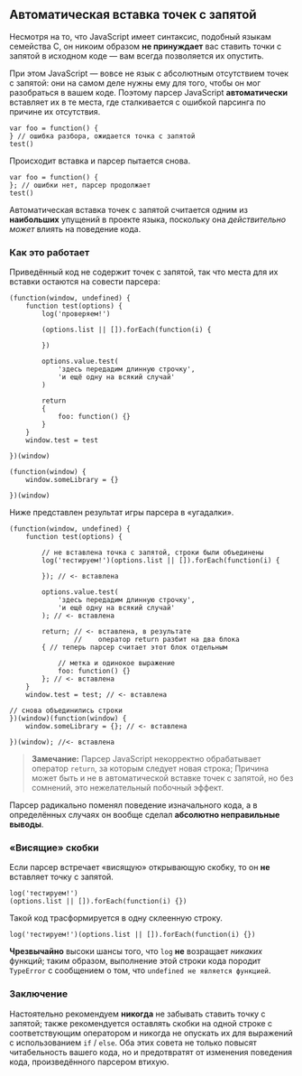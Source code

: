 ## Автоматическая вставка точек с запятой

Несмотря на то, что JavaScript имеет синтаксис, подобный языкам семейства C, он никоим образом **не принуждает** вас ставить точки с запятой в исходном коде — вам всегда позволяется их опустить.

При этом JavaScript — вовсе не язык с абсолютным отсутствием точек с запятой: они на самом деле нужны ему для того, чтобы он мог разобраться в вашем коде. Поэтому парсер JavaScript **автоматически** вставляет их в те места, где сталкивается с ошибкой парсинга по причине их отсутствия.

    var foo = function() {
    } // ошибка разбора, ожидается точка с запятой
    test()

Происходит вставка и парсер пытается снова.

    var foo = function() {
    }; // ошибки нет, парсер продолжает
    test()

Автоматическая вставка точек с запятой считается одним из **наибольших** упущений в проекте языка, поскольку она *действительно может* влиять на поведение кода.

### Как это работает

Приведённый код не содержит точек с запятой, так что места для их вставки остаются на совести парсера:

    (function(window, undefined) {
        function test(options) {
            log('проверяем!')

            (options.list || []).forEach(function(i) {

            })

            options.value.test(
                'здесь передадим длинную строчку',
                'и ещё одну на всякий случай'
            )

            return
            {
                foo: function() {}
            }
        }
        window.test = test

    })(window)

    (function(window) {
        window.someLibrary = {}

    })(window)

Ниже представлен результат игры парсера в «угадалки».

    (function(window, undefined) {
        function test(options) {

            // не вставлена точка с запятой, строки были объединены
            log('тестируем!')(options.list || []).forEach(function(i) {

            }); // <- вставлена

            options.value.test(
                'здесь передадим длинную строчку',
                'и ещё одну на всякий случай'
            ); // <- вставлена

            return; // <- вставлена, в результате
					//    оператор return разбит на два блока
            { // теперь парсер считает этот блок отдельным

                // метка и одинокое выражение
                foo: function() {}
            }; // <- вставлена
        }
        window.test = test; // <- вставлена

    // снова объединились строки
    })(window)(function(window) {
        window.someLibrary = {}; // <- вставлена

    })(window); //<- вставлена

> **Замечание:** Парсер JavaScript некорректно обрабатывает оператор `return`, за которым следует новая строка; Причина может быть и не в автоматической вставке точек с запятой, но без сомнений, это нежелательный побочный эффект.

Парсер радикально поменял поведение изначального кода, а в определённых случаях он вообще сделал **абсолютно неправильные выводы**.

### «Висящие» скобки

Если парсер встречает «висящую» открывающую скобку, то он **не** вставляет точку с запятой.

    log('тестируем!')
    (options.list || []).forEach(function(i) {})

Такой код трасформируется в одну склеенную строку.

    log('тестируем!')(options.list || []).forEach(function(i) {})

**Чрезвычайно** высоки шансы того, что `log` **не** возращает *никаких* функций; таким образом, выполнение этой строки кода породит `TypeError` с сообщением о том, что `undefined не является функцией`.

### Заключение

Настоятельно рекомендуем **никогда** не забывать ставить точку с запятой; также рекомендуется оставлять скобки на одной строке с соответствующим оператором и никогда не опускать их для выражений с использованием `if` / `else`. Оба этих совета не только повысят читабельность вашего кода, но и предотвратят от изменения поведения кода, произведённого парсером втихую.

